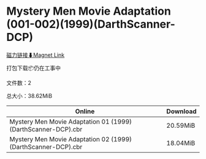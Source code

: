 # Mystery Men Movie Adaptation (001-002)(1999)(DarthScanner-DCP)

[磁力链接⬇Magnet Link](magnet:?xt=urn:btih:2aecb0b31c2ccd44ab3c9ae399272671cce541cb&dn=Mystery%20Men%20Movie%20Adaptation%20%28001-002%29%281999%29%28DarthScanner-DCP%29)

打包下载📦仍在工事中

文件数：2

总大小：38.62MiB

Online | Download
--- | ---
Mystery Men Movie Adaptation 01 (1999) (DarthScanner-DCP).cbr | 20.59MiB
Mystery Men Movie Adaptation 02 (1999) (DarthScanner-DCP).cbr | 18.04MiB